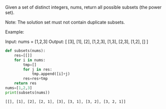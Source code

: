 
Given a set of distinct integers, nums, return all possible subsets (the power set).

Note: The solution set must not contain duplicate subsets.

Example:

Input: nums = [1,2,3]
Output:
[
  [3],
  [1],
  [2],
  [1,2,3],
  [1,3],
  [2,3],
  [1,2],
  []
]


```python
def subsets(nums):
    res=[[]]
    for i in nums:
        tmp=[]
        for j in res:
            tmp.append([i]+j)
        res=res+tmp
    return res
nums=[1,2,3]
print(subsets(nums))
```

    [[], [1], [2], [2, 1], [3], [3, 1], [3, 2], [3, 2, 1]]

